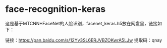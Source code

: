 # face-recognition-keras
这是基于MTCNN+FaceNet的人脸识别，facenet_keras.h5放在网盘里，链接如下：

链接：https://pan.baidu.com/s/12Yv3SL6ERJVBZOKwrA5LJw 
提取码：qnay 
